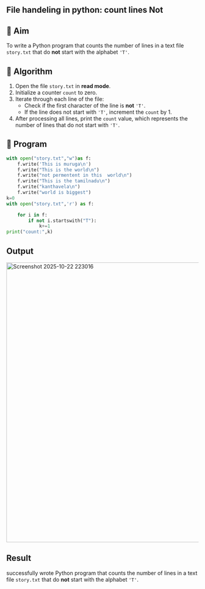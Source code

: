 ## File  handeling in python: count lines Not 
## 🎯 Aim
To write a Python program that counts the number of lines in a text file `story.txt` that do **not** start with the alphabet `'T'`.

## 🧠 Algorithm
1. Open the file `story.txt` in **read mode**.
2. Initialize a counter `count` to zero.
3. Iterate through each line of the file:
   - Check if the first character of the line is **not** `'T'`.
   - If the line does not start with `'T'`, increment the `count` by 1.
4. After processing all lines, print the `count` value, which represents the number of lines that do not start with `'T'`.

## 🧾 Program
```py
with open("story.txt","w")as f:
    f.write('This is muruga\n')
    f.write("This is the world\n")
    f.write("not permentent in this  world\n")
    f.write("This is the tamilnadu\n")
    f.write("kanthavela\n")
    f.write("world is biggest")
k=0
with open("story.txt",'r') as f:

    for i in f:
        if not i.startswith("T"):
            k+=1
print("count:",k)

```

## Output
<img width="1430" height="732" alt="Screenshot 2025-10-22 223016" src="https://github.com/user-attachments/assets/5a6b5cc6-c3f8-4501-9ade-a16eac0616c5" />



## Result
successfully wrote  Python program that counts the number of lines in a text file `story.txt` that do **not** start with the alphabet `'T'`.
